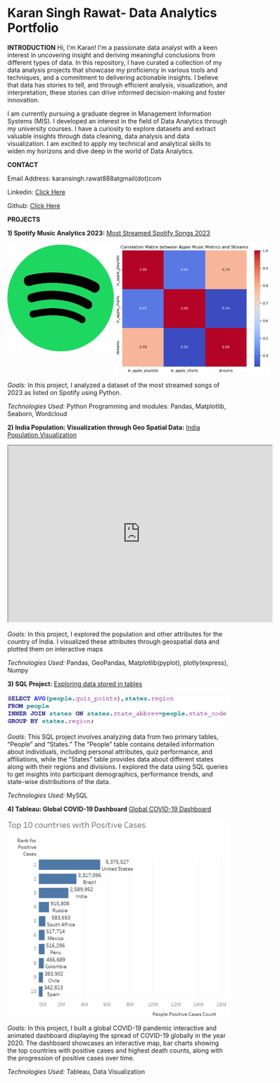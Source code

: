 # Karan Singh Rawat- Data Analytics Portfolio

**INTRODUCTION**
Hi, I'm Karan! I'm a passionate data analyst with a keen interest in uncovering insight and deriving meaningful conclusions from different types of data. In this repository, I have curated a collection of my data analysis projects that showcase my proficiency in various tools and techniques, and a commitment to delivering actionable insights. I believe that data has stories to tell, and through efficient analysis, visualization, and interpretation, these stories can drive informed decision-making and foster innovation.

I am currently pursuing a graduate degree in Management Information Systems (MIS). I developed an interest in the field of Data Analytics through my university courses. I have a curiosity to explore datasets and extract valuable insights through data cleaning, data analysis and data visualization. I am excited to apply my technical and analytical skills to widen my horizons and dive deep in the world of Data Analytics. 

**CONTACT**

Email Address: karansingh.rawat888atgmail(dot)com

Linkedin: [Click Here](www.linkedin.com/in/karan-singh-rawat-ba6412138)

Github: [Click Here](https://github.com/ksrawat888/Karan_Rawat-Portfolio)

**PROJECTS**

**1) Spotify Music Analytics 2023:** [Most Streamed Spotify Songs 2023](https://github.com/ksrawat888/Karan_Rawat-Portfolio/blob/88e904a23da7bdb72aed5963355f232bd8963222/Spotify%202023-%20Data%20Visualizations.ipynb)

<div style="display: flex;">
  <img src="https://raw.githubusercontent.com/ksrawat888/Karan_Rawat-Portfolio/main/Spotify_icon.png" width="250" height="250">
  <img src="https://raw.githubusercontent.com/ksrawat888/Karan_Rawat-Portfolio/main/heatmap.png" width="450" height="300">
</div>

*Goals:* In this project, I analyzed a dataset of the most streamed songs of 2023 as listed on Spotify using Python.

*Technologies Used:* Python Programming and modules: Pandas, Matplotlib, Seaborn, Wordcloud 

**2) India Population: Visualization through Geo Spatial Data:** [India Population Visualization](https://github.com/ksrawat888/Karan_Rawat-Portfolio/blob/main/India%20population-%20Geo%20Spatial%20.py) 
<iframe src= "https://ksrawat888.github.io/Karan_Rawat-Portfolio/population_choropleth.html" width="600" height="400"></iframe>

*Goals:* In this project, I explored the population and other attributes for the country of India. I visualized these attributes through geospatial data and plotted them on interactive maps

*Technologies Used:* Pandas, GeoPandas, Matplotlib(pyplot), plotly(express), Numpy

**3) SQL Project:** [Exploring data stored in tables](https://github.com/ksrawat888/Karan_Rawat-Portfolio/blob/main/SQL%20Portfolio.pdf)

![SQL Code](https://raw.githubusercontent.com/ksrawat888/Karan_Rawat-Portfolio/main/SQL%20Code.png)

*Goals:* This SQL project involves analyzing data from two primary tables, “People” and “States.” The “People” table contains detailed information about individuals, including personal attributes, quiz performance, and affiliations, while the “States” table provides data about different states along with their regions and divisions. I explored the data using SQL queries to get insights into participant demographics, performance trends, and state-wise distributions of the data.

*Technologies Used:* MySQL

**4) Tableau: Global COVID-19 Dashboard** [Global COVID-19 Dashboard](https://public.tableau.com/app/profile/karan.rawat8623/viz/GlobalCOVID-19Dashboard_17041653241670/COVID-19GLOBALVIEW#1)

![Tableau Picture](https://github.com/ksrawat888/Karan_Rawat-Portfolio/blob/main/Tableau.png)

*Goals:* In this project, I built a global COVID-19 pandemic interactive and animated dashboard displaying the spread of COVID-19 globally in the year 2020. 
The dashboard showcases an interactive map, bar charts showing the top countries with positive cases and highest death counts, along with the progression of positive cases over time. 

*Technologies Used:* Tableau, Data Visualization 
